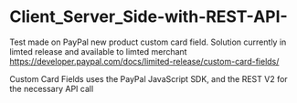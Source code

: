 # Client_Server_Side-with-REST-API-

Test made on PayPal new product  custom card field. Solution currently in limted release and available to limted merchant
https://developer.paypal.com/docs/limited-release/custom-card-fields/

Custom Card Fields uses the PayPal JavaScript SDK, and the REST V2 for the necessary API call 

